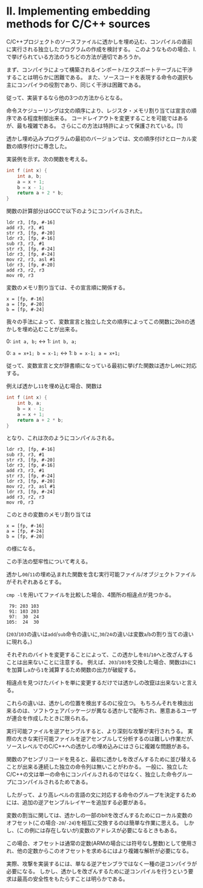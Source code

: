 # II. Implementing embedding methods for C/C++ sources

C/C++プロジェクトのソースファイルに透かしを埋め込む、コンパイルの直前に実行される独立したプログラムの作成を検討する。
このようなものの場合、I.で挙げられている方法のうちどの方法が適切であろうか。

まず、コンパイラによって構築されるインポート/エクスポートテーブルに干渉することは明らかに困難である。
また、ソースコードを表現する命令の選択も主にコンパイラの役割であり、同じく干渉は困難である。

従って、実装するなら他の3つの方法からとなる。

命令スケジューリングは文の順序により、レジスタ・メモリ割り当ては宣言の順序である程度制御出来る。
コードレイアウトを変更することを可能ではあるが、最も複雑である。
さらにこの方法は特許によって保護されている。[1]

透かし埋め込みプログラムの最初のバージョンでは、文の順序付けとローカル変数の順序付けに専念した。

実装例を示す。次の関数を考える。

```c
int f (int x) {
    int a, b;
    a = x + 1;
    b = x - 1;
    return a + 2 * b;
}
```

関数の計算部分はGCCで以下のようにコンパイルされた。

```
ldr r3, [fp, #-16]
add r3, r3, #1
str r3, [fp, #-20]
ldr r3, [fp, #-16]
sub r3, r3, #1
str r3, [fp, #-24]
ldr r3, [fp, #-24]
mov r2, r3, asl #1
ldr r3, [fp, #-20]
add r3, r2, r3
mov r0, r3
```

変数のメモリ割り当ては、その宣言順に関係する。

```
x = [fp, #-16]
a = [fp, #-20]
b = [fp, #-24]
```

我々の手法によって、変数宣言と独立した文の順序によってこの関数に2bitの透かしを埋め込むことが出来る。

0: `int a, b;` <-> 1: `int b, a;`

0: `a = x+1; b = x-1;` <-> 1: `b = x-1; a = x+1;`

従って、変数宣言と文が辞書順になっている最初に挙げた関数は透かし`00`に対応する。

例えば透かし`11`を埋め込む場合、関数は

```c
int f (int x) {
    int b, a;
    b = x - 1;
    a = x + 1;
    return a + 2 * b;
}
```

となり、これは次のようにコンパイルされる。

```
ldr r3, [fp, #-16]
sub r3, r3, #1
str r3, [fp, #-20]
ldr r3, [fp, #-16]
add r3, r3, #1
str r3, [fp, #-24]
ldr r3, [fp, #-20]
mov r2, r3, asl #1
ldr r3, [fp, #-24]
add r3, r2, r3
mov r0, r3
```

このときの変数のメモリ割り当ては

```
x = [fp, #-16]
a = [fp, #-24]
b = [fp, #-20]
```

の様になる。

この手法の堅牢性について考える。

透かし`00`/`11`の埋め込まれた関数を含む実行可能ファイル/オブジェクトファイルがそれぞれあるとする。

`cmp -l`を用いてファイルを比較した場合、4箇所の相違点が見つかる。

```
 79: 203 103
 91: 103 203
 97:  30  24
105:  24  30
```

(`203`/`103`の違いは`add`/`sub`命令の違いに,`30`/`24`の違いは変数`a`/`b`の割り当ての違いに現れる。)

それぞれのバイトを変更することによって、この透かしを`01`/`10`へと改ざんすることは出来ないことに注意する。
例えば、`203`/`103`を交換した場合、関数は`b`に`1`を加算し`a`から`1`を減算するため関数の出力が破綻する。

相違点を見つけたバイトを単に変更するだけでは透かしの改竄は出来ないと言える。

これらの違いは、透かしの位置を検出するのに役立つ。
もちろんそれを検出出来るのは、ソフトウェアパッケージが異なる透かしで配布され、悪意あるユーザが連合を作成したときに限られる。

実行可能ファイルを逆アセンブルすると、より深刻な攻撃が実行されうる。
実際の大きな実行可能ファイルを逆アセンブルして分析するのは難しい作業だが、ソースレベルでのC/C++への透かしの埋め込みにはさらに複雑な問題がある。

関数のアセンブリコードを見ると、最初に透かしを改ざんするために並び替えることが出来る連続した独立の命令列は無いことがわかる。
一般に、独立したC/C++の文は単一の命令にコンパイルされるのではなく、独立した命令グループにコンパイルされるためである。

したがって、より高レベルの言語の文に対応する命令のグループを決定するためには、追加の逆アセンブルレイヤーを追加する必要がある。

変数の割当に関しては、透かしの一部のbitを改ざんするためにローカル変数のオフセット(この場合`-20`/`-24`)を相互に交換するのは簡単な作業に思える。
しかし、(この例には存在しないが)変数のアドレスが必要になるときもある。

この場合、オフセットは通常の定数(ARMの場合には符号なし整数)として使用され、他の定数からこのオフセットを求めるにはより複雑な解析が必要になる。

実際、攻撃を実装するには、単なる逆アセンブラではなく一種の逆コンパイラが必要になる。
しかし、透かしを改ざんするために逆コンパイルを行うという要求は最高の安全性をもたらすことは明らかである。
